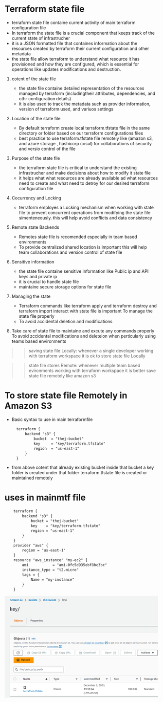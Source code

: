 # Terraform state file 

- terraform state file containe current activity of main terraform configuration file 
- In terraform the state file is a crucial component that keeps track of the current state of infrastrucher 
- it is a JSON formatted file that containes information about the resources created by terraform their current configuration and other metadata
- the state file allow terraform to understand what resource it has provisioned and how they are configured, which is essential for operations like updates modifications and destruction.

1. cotent of the state file	
	- the state file containe detailed representation of the resources managed by terraform (includingtheir attributes, dependencies, and othr configuration details)
	- it is also used to track the metadata such as provider information, version of terraform used, and variuos settings 
	
2. Location of the state file 
	- By default terraform create local terraform.tfstate file in the same directory or folder based on our terraform configurations files
	- best practice to use terraform.tfstate file remotely like (amazon s3, and azure storage , hashicorp cosul) for collaborations of security and versio control of the file 

3. Purpose of the state file 
	- the terraform state file is critical to understand the existing infrastrucher and make decisions about how to modify it state file 
	- it helps what what resources are already available ad what resources need to create and what need to detroy for our desired terraform configuration file 

4. Cocurrency and Locking 
	- terraform employes a Locking mechanism when working with state file to prevent concurrent operations from modifying the state file simenteneously. this will help avoid conflicts and data consistency 

5. Remote state Backends
	- Remotes state file is recomended especially in team based environments 
	- To provide centralized shared location is important this will help team collaborations and version control of state file

6. Sensitive information
	- the state file containe sensitive information like Public ip and API keys and private ip 
	- it is crucial to handle state file 
	- maintaine secure storage options for state file 

7. Managing the state 
	- Terraform commands like terraform apply and terraform destroy and terraform import interact with state file is important To manage the state file properly 
	- To avoid accidental deletion and modifications 

8. Take care of state file to maintaine and excute any commands properly To avoid zccidental modifications and deleteion when perticularly using teams based environments 


>>saving state file Locally: whenever a single developer working with terraform workspace it is ok to store state file Locally 

>>state file stores Remote: whenever multiple team based evironments working with terraform workspace it is better save state file remotely like amazon s3 

# To store state file Remotely in Amazon S3 
	
- Basic syntax to use in main terraformfile 

        terraform {
            backend "s3" {
                bucket	= "thej-bucket"
                key		= "key/terraform.tfstate"
                region	= "us-east-1"
            }
        }
	
- from above cotent that already existing bucket inside that bucket a key folder is created under that folder terraform.tfstate file is created or maintained remotely 
	
# uses in mainmtf file 


		terraform {
			backend "s3" {
				bucket = "thej-bucket"
				key    = "key/terraform.tfstate"
				region = "us-east-1"
			}
		}
		provider "aws" {
			region = "us-east-1"
		}
		resource "aws_instance" "my-ec2" {
			ami           = "ami-0fc5d935ebf8bc3bc"
			instance_type = "t2.micro"
			tags = {
				Name = "my-instance"
			}
		}


![Alt text](../images/image-6.png)

